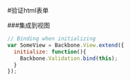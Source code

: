 #验证html表单

###集成到视图
```js
// Binding when initializing
var SomeView = Backbone.View.extend({
  initialize: function(){
    Backbone.Validation.bind(this);
  }
});
```
